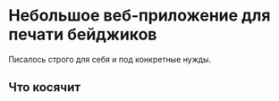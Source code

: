 # Небольшое веб-приложение для печати бейджиков

Писалось строго для себя и под конкретные нужды.

## Что косячит
